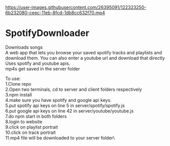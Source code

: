 

https://user-images.githubusercontent.com/26395091/122323250-6b232080-ceec-11eb-8fcd-1db8cc632f70.mp4

# SpotifyDownloader
Downloads songs\
A web app that lets you browse your saved spotify tracks and playlists and download them. You can also enter a youtube url and download that directly\
Uses spotify and youtube apis.\
mp4s get saved in the server folder

To use:\
1.Clone repo\
2.Open two terminals, cd to server and client folders respectively\
3.npm install\
4.make sure you have spotify and google api keys.\
5.put spotify api keys on line 5 in server/spotify/spotify.js\
6.put google api keys on line 42 in server/youtube/youtube.js\
7.do npm start in both folders\
8.login to website\
9.click on playlist portrait\
10.click on track portrait\
11.mp4 file will be downloaded to your server folder\

